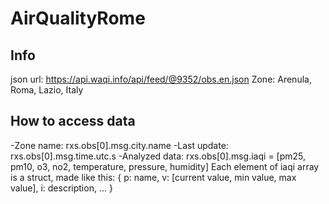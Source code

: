 # AirQualityRome

## Info
json url: https://api.waqi.info/api/feed/@9352/obs.en.json
Zone: Arenula, Roma, Lazio, Italy

## How to access data
-Zone name: rxs.obs[0].msg.city.name
-Last update: rxs.obs[0].msg.time.utc.s
-Analyzed data:
  rxs.obs[0].msg.iaqi = [pm25, pm10, o3, no2, temperature, pressure, humidity]
  Each element of iaqi array is a struct, made like this:
    {
      p: name,
      v: [current value, min value, max value],
      i: description,
      ...
    }
